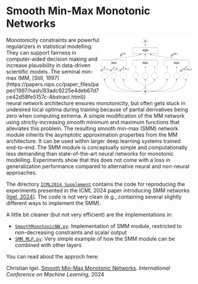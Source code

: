 # Smooth Min-Max Monotonic Networks

<img src="MinMax.png" width=50% alt="figure of min-max architecture" align="right">
Monotonicity constraints are powerful regularizers in statistical modelling. They can support fairness in computer-aided decision making and increase plausibility in data-driven scientific models. The seminal min-max (MM, [Still, 1997](https://papers.nips.cc/paper_files/paper/1997/hash/83adc9225e4deb67d7ce42d58fe5157c-Abstract.html)) neural network architecture ensures monotonicity, but often gets stuck in undesired local optima during training because of partial derivatives being zero when computing extrema. A simple modification of the MM network using strictly-increasing smooth minimum and maximum functions that alleviates this problem. The resulting smooth min-max (SMM) network module inherits the asymptotic approximation properties from the MM architecture. It can be used within larger deep learning systems trained end-to-end. The SMM module is conceptually simple and computationally less demanding than state-of-the-art neural networks for monotonic modelling. Experiments show that this does not come with a loss in generalization performance compared to alternative neural and non-neural approaches.


The directory [`ICML2014 Supplement`](ICML2014%20Supplement) contains the code for reproducing the experiments presented in the ICML 2024 paper introducing SMM networks [[Igel, 2024](https://icml.cc/virtual/2024/poster/33186)].
The code is not very clean (e.g., containing several slightly different ways to implement the SMM).

A little bit cleaner (but not very efficient) are the implementations in:

 - [`SmoothMonotonicNN.py`](SmoothMonotonicNN.py): Implementation of SMM module, restricted to non-decreasing constraints and scalar output                                              
 - [`SMM_MLP.py`](SMM_MLP.py): Very simple example of how the SMM module can be combined with other layers

You can read about the approch here:

Christian Igel. [Smooth Min-Max Monotonic Networks](https://icml.cc/virtual/2024/poster/33186). *International Conference on Machine Learning*, 2024
